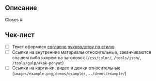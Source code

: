 ## Описание

<!-- Кратко опишите изменение -->

Closes #<!-- проставьте номер ишью, которое решает задача или удалите строку, если ишью нет -->

## Чек-лист

<!-- Список для самопроверки. Поможет вам подготовить пул-реквест для быстрого мёрджа. Часть пунктов может быть неактуальна для вашей задачи, просто отметьте их как сделанные -->

- [ ] Текст оформлен [согласно руководству по стилю](https://github.com/doka-guide/content/blob/main/docs/styleguide.md)
- [ ] Ссылки на внутренние материалы относительные, заканчиваются слэшем либо якорем на заголовок (`/css/color/`, `/tools/json/`, `/tools/gulp/#kak-ponyat`)
- [ ] Ссылки на картинки, видео и демки относительные (`images/example.png`, `demos/example/`, `../demos/example/`)
